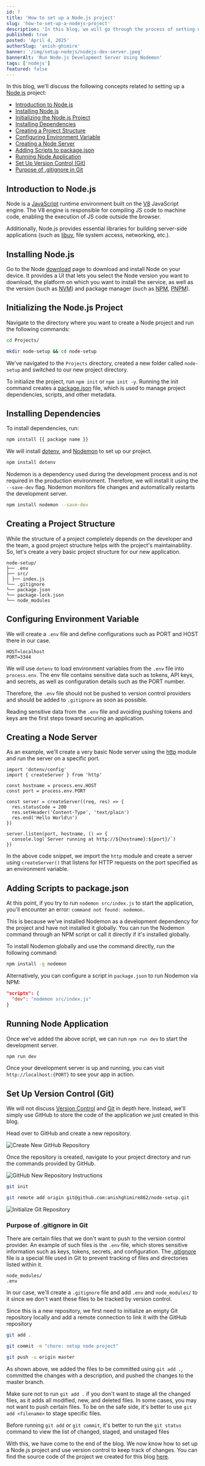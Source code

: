 ```yaml
---
id: 7
title: 'How to set up a Node.js project'
slug: 'how-to-set-up-a-nodejs-project'
description: 'In this blog, we will go through the process of setting up a Node.js project.'
published: true
posted: 'April 4, 2025'
authorSlug: 'anish-ghimire'
banner: '/img/setup-nodejs/nodejs-dev-server.jpeg'
bannerAlt: 'Run Node.js Development Server Using Nodemon'
tags: ['nodejs']
featured: false
---
```


In this blog, we'll discuss the following concepts related to setting up a [Node.js](https://nodejs.org/en/learn/getting-started/introduction-to-nodejs#introduction-to-nodejs) project:

- <a href="#introduction-to-nodejs" target="_self">Introduction to Node.js</a>
- <a href="#installing-nodejs" target="_self">Installing Node.js</a>
- <a href="#initializing-the-nodejs-project" target="_self">Initializing the Node.js Project</a>
- <a href="#installing-dependencies" target="_self">Installing Dependencies</a>
- <a href="#creating-a-project-structure" target="_self">Creating a Project Structure</a>
- <a href="#configuring-environment-variable" target="_self">Configuring Environment Variable</a>
- <a href="#creating-a-node-server" target="_self">Creating a Node Server</a>
- <a href="#adding-scripts-to-packagejson" target="_self">Adding Scripts to package.json</a>
- <a href="#running-node-application" target="_self">Running Node Application</a>
- <a href="#set-up-version-control-git" target="_self">Set Up Version Control (Git)</a>
- <a href="#purpose-of-gitignore-in-git" target="_self">Purpose of .gitignore in Git</a>

## Introduction to Node.js

Node is a [JavaScript](https://developer.mozilla.org/en-US/docs/Web/JavaScript) runtime environment built on the [V8](https://v8.dev/) JavaScript engine. The V8 engine is responsible for compiling JS code to machine code, enabling the execution of JS code outside the browser.

Additionally, Node.js provides essential libraries for building server-side applications (such as [libuv](https://libuv.org/), file system access, networking, etc.).

## Installing Node.js

Go to the Node [download](https://nodejs.org/en/download) page to download and install Node on your device. It provides a UI that lets you select the Node version you want to download, the platform on which you want to install the service, as well as the version (such as [NVM](https://github.com/nvm-sh/nvm)) and package manager (such as [NPM](https://www.npmjs.com/), [PNPM](https://pnpm.io/)).

## Initializing the Node.js Project

Navigate to the directory where you want to create a Node project and run the following commands:

```BASH
cd Projects/

mkdir node-setup && cd node-setup
```

We've navigated to the `Projects` directory, created a new folder called `node-setup` and switched to our new project directory.

To initialize the project, run `npm init` or `npm init -y`. Running the init command creates a [package.json](https://phoenixnap.com/kb/package-json) file, which is used to manage project dependencies, scripts, and other metadata.

## Installing Dependencies

To install dependencies, run:

```BASH
npm install {{ package name }}
```

We will install [dotenv](https://dotenvx.com/), and [Nodemon](https://nodemon.io/) to set up our project.

```BASH
npm install dotenv
```

Nodemon is a dependency used during the development process and is not required in the production environment. Therefore, we will install it using the `--save-dev` flag. Nodemon monitors file changes and automatically restarts the development server.

```BASH
npm install nodemon --save-dev
```

## Creating a Project Structure

While the structure of a project completely depends on the developer and the team, a good project structure helps with the project's maintainability. So, let's create a very basic project structure for our new application.

```JS
node-setup/
├── .env
├── src/
│ ├── index.js
└── .gitignore
└── package.json
└── package-lock.json
└── node_modules
```

## Configuring Environment Variable

We will create a `.env` file and define configurations such as PORT and HOST there in our case.

```ENV
HOST=localhost
PORT=3344
```

We will use `dotenv` to load environment variables from the `.env` file into `process.env`. The env file contains sensitive data such as tokens, API keys, and secrets, as well as configuration details such as the PORT number.

Therefore, the `.env` file should not be pushed to version control providers and should be added to `.gitignore` as soon as possible.

Reading sensitive data from the `.env` file and avoiding pushing tokens and keys are the first steps toward securing an application.

## Creating a Node Server

As an example, we'll create a very basic Node server using the [http](https://nodejs.org/api/http.html) module and run the server on a specific port.

```JS
import 'dotenv/config'
import { createServer } from 'http'

const hostname = process.env.HOST
const port = process.env.PORT

const server = createServer((req, res) => {
  res.statusCode = 200
  res.setHeader('Content-Type', 'text/plain')
  res.end('Hello World\n')
})

server.listen(port, hostname, () => {
  console.log(`Server running at http://${hostname}:${port}/`)
})
```

In the above code snippet, we import the `http` module and create a server using `createServer()` that listens for HTTP requests on the port specified as an environment variable.

## Adding Scripts to package.json

At this point, if you try to run `nodemon src/index.js` to start the application, you'll encounter an error: `command not found: nodemon.`

This is because we've installed Nodemon as a development dependency for the project and have not installed it globally. You can run the Nodemon command through an NPM script or call it directly if it's installed globally.

To install Nodemon globally and use the command directly, run the following command:

```BASH
npm install -g nodemon
```

Alternatively, you can configure a script in `package.json` to run Nodemon via NPM:

```JSON
"scripts": {
  "dev": "nodemon src/index.js"
}
```

## Running Node Application

Once we've added the above script, we can run `npm run dev` to start the development server.

```BASH
npm run dev
```

Once your development server is up and running, you can visit `http://localhost:{PORT}` to see your app in action.

## Set Up Version Control (Git)

We will not discuss [Version Control](https://about.gitlab.com/topics/version-control/) and [Git](https://git-scm.com/) in depth here. Instead, we'll simply use GitHub to store the code of the application we just created in this blog.

Head over to GitHub and create a new repository.

![Create New GitHub Repository](/img/setup-nodejs/github-create-repo.jpeg)

Once the repository is created, navigate to your project directory and run the commands provided by GitHub.

![GitHub New Repository Instructions](/img/setup-nodejs/github-repo-created.jpeg)

```BASH
git init

git remote add origin git@github.com:anishghimire862/node-setup.git
```

![Initialize Git Repository](/img/setup-nodejs/git-init-command.jpeg)

### Purpose of .gitignore in Git

There are certain files that we don't want to push to the version control provider. An example of such files is the `.env` file, which stores sensitive information such as keys, tokens, secrets, and configuration. The [.gitignore](https://www.toptal.com/developers/gitignore) file is a special file used in Git to prevent tracking of files and directories listed within it.

```JS
node_modules/
.env
```

In our case, we'll create a `.gitignore` file and add `.env` and `node_modules/` to it since we don't want these files to be tracked by version control.

Since this is a new repository, we first need to initialize an empty Git repository locally and add a remote connection to link it with the GitHub repository

```BASH
git add .

git commit -m "chore: setup node project"

git push -u origin master
```

As shown above, we added the files to be committed using `git add .`, committed the changes with a description, and pushed the changes to the master branch.

Make sure not to run `git add .` if you don't want to stage all the changed files, as it adds all modified, new, and deleted files. In some cases, you may not want to push certain files. To be on the safe side, it's better to use `git add <filename>` to stage specific files.

Before running `git add` or `git commit`, it's better to run the `git status` command to view the list of changed, staged, and unstaged files

With this, we have come to the end of the blog. We now know how to set up a Node.js project and use version control to keep track of changes. You can find the source code of the project we created for this blog [here](https://github.com/anishghimire862/node-setup).
